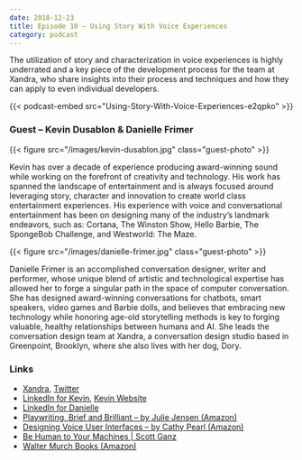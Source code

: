 ```yaml
---
date: 2018-12-23
title: Episode 10 – Using Story With Voice Experiences
category: podcast
---
```


The utilization of story and characterization in voice experiences is highly underrated and a key piece of the development process for the team at Xandra, who share insights into their process and techniques and how they can apply to even individual developers.

<!--more-->

{{< podcast-embed src="Using-Story-With-Voice-Experiences-e2qpko" >}}

### Guest – Kevin Dusablon & Danielle Frimer

{{< figure src="/images/kevin-dusablon.jpg" class="guest-photo" >}}

Kevin has over a decade of experience producing award-winning sound while working on the forefront of creativity and technology. His work has spanned the landscape of entertainment and is always focused around leveraging story, character and innovation to create world class entertainment experiences. His experience with voice and conversational entertainment has been on designing many of the industry’s landmark endeavors, such as: Cortana, The Winston Show, Hello Barbie, The SpongeBob Challenge, and Westworld: The Maze.

{{< figure src="/images/danielle-frimer.jpg" class="guest-photo" >}}

Danielle Frimer is an accomplished conversation designer, writer and performer, whose unique blend of artistic and technological expertise has allowed her to forge a singular path in the space of computer conversation. She has designed award-winning conversations for chatbots, smart speakers, video games and Barbie dolls, and believes that embracing new technology while honoring age-old storytelling methods is key to forging valuable, healthy relationships between humans and AI. She leads the conversation design team at Xandra, a conversation design studio based in Greenpoint, Brooklyn, where she also lives with her dog, Dory.

### Links

*   [Xandra](https://www.xandra.com/), [Twitter](https://twitter.com/xandra)
*   [LinkedIn for Kevin](https://www.linkedin.com/in/kevindusablon/), [Kevin Website](https://www.kevindusablon.com/)
*   [LinkedIn for Danielle](https://www.linkedin.com/in/daniellefrimer/)
*   [Playwriting, Brief and Brilliant – by Julie Jensen (Amazon)](https://amzn.to/2CuIA9l)
*   [Designing Voice User Interfaces – by Cathy Pearl (Amazon)](https://www.amazon.com/gp/product/1491955414/ref=as_li_tl?ie=UTF8&camp=1789&creative=9325&creativeASIN=1491955414&linkCode=as2&tag=designforvoic-20&linkId=0a04ad71c7257197a996fb8ddc12dbcb)
*   [Be Human to Your Machines | Scott Ganz](https://www.youtube.com/watch?v=Y6eNSf4br5Y)
*   [Walter Murch Books (Amazon)](https://amzn.to/2Sf3bnm)
